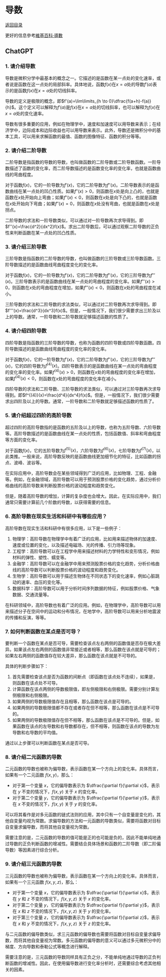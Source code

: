 <script>
MathJax = {
  tex: {
    inlineMath: [['$', '$'], ['\\(', '\\)']]
  }
};
</script>
<script id="MathJax-script" async
  src="https://cdn.jsdelivr.net/npm/mathjax@3/es5/tex-chtml.js">
</script>

# 导数

[返回目录](index.md)

 更好的信息參考[維基百科·導數](https://zh.wikipedia.org/wiki/%E5%AF%BC%E6%95%B0)

## ChatGPT

### 1. 请介绍导数

导数是微积分学中最基本的概念之一。它描述的是函数在某一点处的变化速率，或者说是函数在这一点处的局部斜率。具体地说，函数$f(x)$在$x=a$处的导数$f'(a)$表示的是函数$f(x)$在$x=a$处的切线斜率。

导数的定义是极限的概念，即$f'(a)=\lim\limits_{h \to 0}\dfrac{f(a+h)-f(a)}{h}$。这个定义可以解释为$f'(a)$是$f(x)$在$x=a$处的切线斜率，也可以解释为$f(x)$在$x=a$处的变化速率。

导数有很多重要的应用，例如在物理学中，速度和加速度可以用导数来表示；在经济学中，边际成本和边际收益也可以用导数来表示。此外，导数还是微积分中的基本工具，可以用来求解函数的最值、函数的图像特征、函数的积分等等。

### 2. 请介绍二阶导数

二阶导数是指函数的导数的导数，也叫做函数的二阶导数或二阶导数函数。一阶导数描述了函数的变化率，而二阶导数描述的是函数变化率的变化率，也就是函数曲线的弯曲程度。

对于函数$f(x)$，它的一阶导数为$f'(x)$，它的二阶导数为$f''(x)$。二阶导数表示的是函数曲线在某一点处的凹凸性质。如果$f''(x)>0$，则函数在$x$处是向上凸的，也就是函数在$x$处开始向上弯曲；如果$f''(x)<0$，则函数在$x$处是向下凸的，也就是函数在$x$处开始向下弯曲；如果$f''(x)=0$，则函数在$x$处没有弯曲，也就是函数在$x$处是拐点。

二阶导数的求法和一阶导数类似，可以通过对一阶导数再次求导得到。即$f''(x)=\frac{d^2}{dx^2}f(x)$。求出二阶导数后，可以通过观察二阶导数的正负性来判断函数在某一点处的凹凸性质。

### 3. 请介绍三阶导数

三阶导数是指函数的二阶导数的导数，也叫做函数的三阶导数或三阶导数函数。三阶导数描述的是函数曲线弯曲程度变化的变化率。

对于函数$f(x)$，它的一阶导数为$f'(x)$，它的二阶导数为$f''(x)$，它的三阶导数为$f'''(x)$。三阶导数表示的是函数曲线在某一点处的弯曲程度的变化率。如果$f'''(x)>0$，则函数在$x$处的弯曲程度在增加，如果$f'''(x)<0$，则函数在$x$处的弯曲程度在减小。

三阶导数的求法和二阶导数的求法类似，可以通过对二阶导数再次求导得到。即$f'''(x)=\frac{d^3}{dx^3}f(x)$。但是，一般情况下，我们很少需要求出三阶及以上的导数。通常，一阶导数和二阶导数就足够描述函数的性质了。

### 4. 请介绍四阶导数

四阶导数是指函数的三阶导数的导数，也称为函数的四阶导数或四阶导数函数。四阶导数描述的是函数曲线弯曲程度的变化率的变化率。

对于函数$f(x)$，它的一阶导数为$f'(x)$，它的二阶导数为$f''(x)$，它的三阶导数为$f'''(x)$，它的四阶导数为$f^{(4)}(x)$。四阶导数表示的是函数曲线在某一点处的弯曲程度的变化率的变化率。如果$f^{(4)}(x)>0$，则函数在$x$处的弯曲程度的变化率在增加，如果$f^{(4)}(x)<0$，则函数在$x$处的弯曲程度的变化率在减小。

四阶导数的求法和二阶导数、三阶导数的求法类似，可以通过对三阶导数再次求导得到。即$f^{(4)}(x)=\frac{d^4}{dx^4}f(x)$。但是，一般情况下，我们很少需要求出四阶及以上的导数。通常，一阶导数和二阶导数就足够描述函数的性质了。

### 5. 请介绍超过四阶的高阶导数

超过四阶的高阶导数指的是函数的五阶及以上的导数，也称为五阶导数、六阶导数等。高阶导数描述的是函数曲线在某一点处的性质，包括函数值、斜率和弯曲程度等方面的变化率。

对于函数$f(x)$，它的五阶导数为$f^{(5)}(x)$，六阶导数为$f^{(6)}(x)$，七阶导数为$f^{(7)}(x)$，以此类推。一般来说，高阶导数反映的是函数曲线更加细节化的特征，比如函数的拐点、波峰、波谷等。

在实际应用中，高阶导数会在某些领域得到广泛的应用，比如物理、工程、金融等。例如，在金融领域，高阶导数可以用于预测股票价格的变化趋势，通过分析价格曲线的高阶导数来判断股票价格的波动程度和趋势变化。

但是，随着高阶导数的增加，计算的复杂度也会增大。因此，在实际应用中，我们通常只需要计算前几个阶数的导数，以获得需要的信息。

### 6. 高阶导数在现实生活和科研中有哪些应用？

高阶导数在现实生活和科研中有很多应用，以下是一些例子：

1. 物理学：高阶导数在物理学中有着广泛的应用，比如用来描述物体的加速度、速度或位置的变化，以及描述电磁场、光的传播、引力场等现象。
2. 工程学：高阶导数可以在工程学中用来描述材料的力学特性和变形情况，例如材料的弹性、塑性、蠕变等。
3. 金融学：高阶导数可以在金融学中用来预测股票价格的变化趋势，分析价格曲线的高阶导数可以判断股票价格的波动程度和趋势变化。
4. 生物学：高阶导数可以用于描述生物体在不同状态下的变化速率，例如心脏跳动的速率、血压的变化等。
5. 数据科学：高阶导数可以用于分析时间序列数据的特征，例如股票价格、气象数据、交通流量等。

在科研领域中，高阶导数也有着广泛的应用。例如，在物理学中，高阶导数可以用来描述分子在空间中的运动和分布情况，在地学中，高阶导数可以用来分析地震波的传播和反演，等等。

### 7. 如何判断函数在某点是否可导？

要判断一个函数在某点是否可导，需要检查该点左右两侧的函数值是否存在极大差异。如果该点左右两侧的函数值非常接近或者相等，那么函数在该点就是可导的；如果左右两侧的函数值存在较大差异，那么函数在该点就是不可导的。

具体的判断步骤如下：

1. 首先需要检查该点是否为函数的间断点（即函数在该点处不连续），如果是，则函数在该点处不可导。
2. 计算函数在该点两侧的导数极限值，即左侧极限和右侧极限。需要分别计算左侧极限和右侧极限。
3. 如果两侧的导数极限值存在且相等，那么函数在该点是可导的。
4. 如果两侧的导数极限值都不存在或者存在但不相等，那么函数在该点是不可导的。
5. 如果两侧的导数极限值存在但不相等，那么函数在该点是不可导的。但是，如果函数在该点的左导数和右导数都存在，但不相等，则函数在该点的导数为左导数和右导数的平均值。

通过以上步骤可以判断函数在某点是否可导。

### 8. 请介绍二元函数的导数

二元函数的导数也被称为偏导数，表示函数在某一个方向上的变化率。具体而言，如果有一个二元函数 $f(x,y)$，那么：

- 对于第一个变量 $x$，它的偏导数表示为 $\dfrac{\partial f}{\partial x}$，表示在 $y$ 不变的情况下，$f(x,y)$ 关于 $x$ 的变化率。
- 对于第二个变量 $y$，它的偏导数表示为 $\dfrac{\partial f}{\partial y}$，表示在 $x$ 不变的情况下，$f(x,y)$ 关于 $y$ 的变化率。

可以将其看作是对多元函数的链式法则的应用，其中只有一个自变量是变化的，其他自变量均视为常数。求偏导数的方法和一元函数的导数类似，需要将函数对目标自变量求偏导数，而将其他自变量视为常数。 

需要注意的是，二元函数的导数的值可能是正的也可能是负的，因此不能单纯地通过导数的正负判断函数的增减性。需要结合具体场景和函数的二阶导数（即二阶偏导数）等因素进行综合分析。

### 9. 请介绍三元函数的导数

三元函数的导数也被称为偏导数，表示函数在某一个方向上的变化率。具体而言，如果有一个三元函数 $f(x,y,z)$，那么：

- 对于第一个变量 $x$，它的偏导数表示为 $\dfrac{\partial f}{\partial x}$，表示在 $y$ 和 $z$ 不变的情况下，$f(x,y,z)$ 关于 $x$ 的变化率。
- 对于第二个变量 $y$，它的偏导数表示为 $\dfrac{\partial f}{\partial y}$，表示在 $x$ 和 $z$ 不变的情况下，$f(x,y,z)$ 关于 $y$ 的变化率。
- 对于第三个变量 $z$，它的偏导数表示为 $\dfrac{\partial f}{\partial z}$，表示在 $x$ 和 $y$ 不变的情况下，$f(x,y,z)$ 关于 $z$ 的变化率。

与二元函数的偏导数类似，求三元函数的偏导数也需要将函数对目标自变量求偏导数，而将其他自变量视为常数。多元函数的偏导数的意义可以通过多元微积分中的梯度、方向导数和泰勒公式等概念进行解释。

需要注意的是，三元函数的导数同样具有正负之分，不能单纯地通过导数的正负判断函数的增减性。因此，在使用偏导数进行变化率分析时，还需要综合考虑其他相关的因素。
